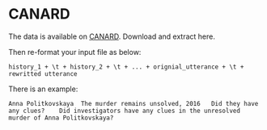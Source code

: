 # CANARD

The data is available on [CANARD](https://sites.google.com/view/qanta/projects/canard). 
Download and extract here.

Then re-format your input file as below:
```
history_1 + \t + history_2 + \t + ... + orignial_utterance + \t + rewritted utterance
```
There is an example:
```
Anna Politkovskaya  The murder remains unsolved, 2016	Did they have any clues?	Did investigators have any clues in the unresolved murder of Anna Politkovskaya?
```